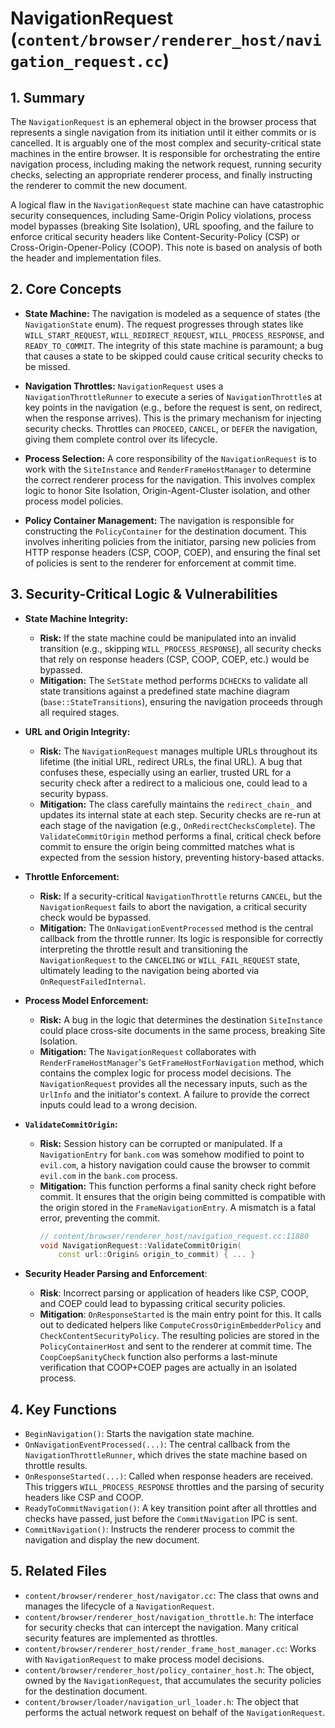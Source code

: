 # NavigationRequest (`content/browser/renderer_host/navigation_request.cc`)

## 1. Summary

The `NavigationRequest` is an ephemeral object in the browser process that represents a single navigation from its initiation until it either commits or is cancelled. It is arguably one of the most complex and security-critical state machines in the entire browser. It is responsible for orchestrating the entire navigation process, including making the network request, running security checks, selecting an appropriate renderer process, and finally instructing the renderer to commit the new document.

A logical flaw in the `NavigationRequest` state machine can have catastrophic security consequences, including Same-Origin Policy violations, process model bypasses (breaking Site Isolation), URL spoofing, and the failure to enforce critical security headers like Content-Security-Policy (CSP) or Cross-Origin-Opener-Policy (COOP). This note is based on analysis of both the header and implementation files.

## 2. Core Concepts

*   **State Machine:** The navigation is modeled as a sequence of states (the `NavigationState` enum). The request progresses through states like `WILL_START_REQUEST`, `WILL_REDIRECT_REQUEST`, `WILL_PROCESS_RESPONSE`, and `READY_TO_COMMIT`. The integrity of this state machine is paramount; a bug that causes a state to be skipped could cause critical security checks to be missed.

*   **Navigation Throttles:** `NavigationRequest` uses a `NavigationThrottleRunner` to execute a series of `NavigationThrottle`s at key points in the navigation (e.g., before the request is sent, on redirect, when the response arrives). This is the primary mechanism for injecting security checks. Throttles can `PROCEED`, `CANCEL`, or `DEFER` the navigation, giving them complete control over its lifecycle.

*   **Process Selection:** A core responsibility of the `NavigationRequest` is to work with the `SiteInstance` and `RenderFrameHostManager` to determine the correct renderer process for the navigation. This involves complex logic to honor Site Isolation, Origin-Agent-Cluster isolation, and other process model policies.

*   **Policy Container Management:** The navigation is responsible for constructing the `PolicyContainer` for the destination document. This involves inheriting policies from the initiator, parsing new policies from HTTP response headers (CSP, COOP, COEP), and ensuring the final set of policies is sent to the renderer for enforcement at commit time.

## 3. Security-Critical Logic & Vulnerabilities

*   **State Machine Integrity:**
    *   **Risk:** If the state machine could be manipulated into an invalid transition (e.g., skipping `WILL_PROCESS_RESPONSE`), all security checks that rely on response headers (CSP, COOP, COEP, etc.) would be bypassed.
    *   **Mitigation:** The `SetState` method performs `DCHECK`s to validate all state transitions against a predefined state machine diagram (`base::StateTransitions`), ensuring the navigation proceeds through all required stages.

*   **URL and Origin Integrity:**
    *   **Risk:** The `NavigationRequest` manages multiple URLs throughout its lifetime (the initial URL, redirect URLs, the final URL). A bug that confuses these, especially using an earlier, trusted URL for a security check after a redirect to a malicious one, could lead to a security bypass.
    *   **Mitigation:** The class carefully maintains the `redirect_chain_` and updates its internal state at each step. Security checks are re-run at each stage of the navigation (e.g., `OnRedirectChecksComplete`). The `ValidateCommitOrigin` method performs a final, critical check before commit to ensure the origin being committed matches what is expected from the session history, preventing history-based attacks.

*   **Throttle Enforcement:**
    *   **Risk:** If a security-critical `NavigationThrottle` returns `CANCEL`, but the `NavigationRequest` fails to abort the navigation, a critical security check would be bypassed.
    *   **Mitigation:** The `OnNavigationEventProcessed` method is the central callback from the throttle runner. Its logic is responsible for correctly interpreting the throttle result and transitioning the `NavigationRequest` to the `CANCELING` or `WILL_FAIL_REQUEST` state, ultimately leading to the navigation being aborted via `OnRequestFailedInternal`.

*   **Process Model Enforcement:**
    *   **Risk:** A bug in the logic that determines the destination `SiteInstance` could place cross-site documents in the same process, breaking Site Isolation.
    *   **Mitigation:** The `NavigationRequest` collaborates with `RenderFrameHostManager`'s `GetFrameHostForNavigation` method, which contains the complex logic for process model decisions. The `NavigationRequest` provides all the necessary inputs, such as the `UrlInfo` and the initiator's context. A failure to provide the correct inputs could lead to a wrong decision.

*   **`ValidateCommitOrigin`:**
    *   **Risk:** Session history can be corrupted or manipulated. If a `NavigationEntry` for `bank.com` was somehow modified to point to `evil.com`, a history navigation could cause the browser to commit `evil.com` in the `bank.com` process.
    *   **Mitigation:** This function performs a final sanity check right before commit. It ensures that the origin being committed is compatible with the origin stored in the `FrameNavigationEntry`. A mismatch is a fatal error, preventing the commit.
        ```cpp
        // content/browser/renderer_host/navigation_request.cc:11880
        void NavigationRequest::ValidateCommitOrigin(
            const url::Origin& origin_to_commit) { ... }
        ```

*   **Security Header Parsing and Enforcement**:
    *   **Risk**: Incorrect parsing or application of headers like CSP, COOP, and COEP could lead to bypassing critical security policies.
    *   **Mitigation**: `OnResponseStarted` is the main entry point for this. It calls out to dedicated helpers like `ComputeCrossOriginEmbedderPolicy` and `CheckContentSecurityPolicy`. The resulting policies are stored in the `PolicyContainerHost` and sent to the renderer at commit time. The `CoopCoepSanityCheck` function also performs a last-minute verification that COOP+COEP pages are actually in an isolated process.

## 4. Key Functions

*   `BeginNavigation()`: Starts the navigation state machine.
*   `OnNavigationEventProcessed(...)`: The central callback from the `NavigationThrottleRunner`, which drives the state machine based on throttle results.
*   `OnResponseStarted(...)`: Called when response headers are received. This triggers `WILL_PROCESS_RESPONSE` throttles and the parsing of security headers like CSP and COOP.
*   `ReadyToCommitNavigation()`: A key transition point after all throttles and checks have passed, just before the `CommitNavigation` IPC is sent.
*   `CommitNavigation()`: Instructs the renderer process to commit the navigation and display the new document.

## 5. Related Files

*   `content/browser/renderer_host/navigator.cc`: The class that owns and manages the lifecycle of a `NavigationRequest`.
*   `content/browser/renderer_host/navigation_throttle.h`: The interface for security checks that can intercept the navigation. Many critical security features are implemented as throttles.
*   `content/browser/renderer_host/render_frame_host_manager.cc`: Works with `NavigationRequest` to make process model decisions.
*   `content/browser/renderer_host/policy_container_host.h`: The object, owned by the `NavigationRequest`, that accumulates the security policies for the destination document.
*   `content/browser/loader/navigation_url_loader.h`: The object that performs the actual network request on behalf of the `NavigationRequest`.